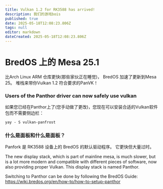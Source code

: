 ```yaml
---
title: Vulkan 1.2 for RK3588 has arrived!
description: 我们的游戏bois
published: true
date: 2025-05-18T12:08:23.806Z
tags: null
editor: markdown
dateCreated: 2025-05-18T12:08:23.806Z
---
```


# BredOS 上的 Mesa 25.1

比Arch Linux ARM 仓库更快(那些家伙正在睡觉)，
BredOS 加速了更新到Mesa 25。 堆栈来带你Vulkan 1.2 符合要求的PanVK！

### Users of the Panthor driver can now safely use vulkan

如果您已经在Panthor上了(您手动做了更改)，您现在可以安装合适的Vulkan软件包而不需要侧边栏：

```
yay - S vulkan-panfrost
```

### 什么是面板和什么是面板？

Panfork 是 RK3588 设备上的 BredOS 的默认驱动程序。
它更快但大量过时。

The new display stack, which is part of mainline mesa, is much slower, but is a lot more modern and compatible with different pieces of software, now also providing proper Vulkan.
This display stack is named Panthor.

Switching to Panthor can be done by following the BredOS Guide:
https://wiki.bredos.org/en/how-to/how-to-setup-panthor